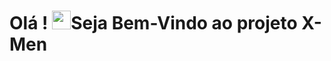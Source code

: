 <h1>Olá ! <img src="https://github.com/Aguiar-Doni/X-Men-szpc/assets/108953412/feb5b2c6-8d6b-4a58-8e55-7fd06232e0aa
" width="30px">Seja Bem-Vindo ao projeto X-Men </h1>

